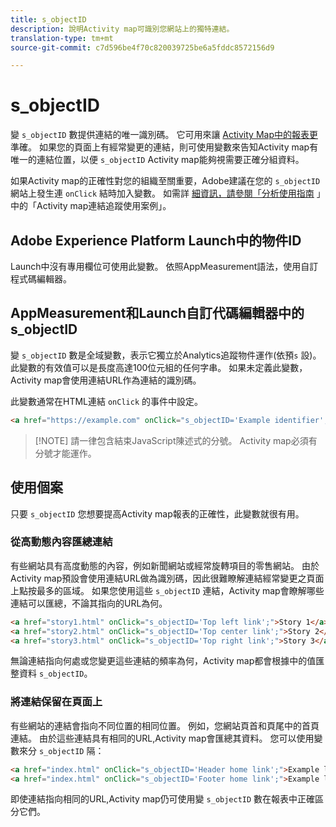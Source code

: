 ```yaml
---
title: s_objectID
description: 說明Activity map可識別您網站上的獨特連結。
translation-type: tm+mt
source-git-commit: c7d596be4f70c820039725be6a5fddc8572156d9

---
```



# s_objectID

變 `s_objectID` 數提供連結的唯一識別碼。 它可用來讓 [Activity Map中的報表更](/help/analyze/activity-map/activity-map.md) 準確。 如果您的頁面上有經常變更的連結，則可使用變數來告知Activity map有唯一的連結位置，以便 `s_objectID` Activity map能夠視需要正確分組資料。

如果Activity map的正確性對您的組織至關重要，Adobe建議在您的 `s_objectID` 網站上發生連 `onClick` 結時加入變數。 如需詳 [細資訊，請參閱「分析使用指南](/help/analyze/activity-map/activitymap-link-tracking/activitymap-link-tracking-use-case.md) 」中的「Activity map連結追蹤使用案例」。

## Adobe Experience Platform Launch中的物件ID

Launch中沒有專用欄位可使用此變數。 依照AppMeasurement語法，使用自訂程式碼編輯器。

## AppMeasurement和Launch自訂代碼編輯器中的s_objectID

變 `s_objectID` 數是全域變數，表示它獨立於Analytics追蹤物件運作(依預`s` 設)。 此變數的有效值可以是長度高達100位元組的任何字串。 如果未定義此變數，Activity map會使用連結URL作為連結的識別碼。

此變數通常在HTML連結 `onClick` 的事件中設定。

```HTML
<a href="https://example.com" onClick="s_objectID='Example identifier';">Example link</a>
```

> [!NOTE] 請一律包含結束JavaScript陳述式的分號。 Activity map必須有分號才能運作。

## 使用個案

只要 `s_objectID` 您想要提高Activity map報表的正確性，此變數就很有用。

### 從高動態內容匯總連結

有些網站具有高度動態的內容，例如新聞網站或經常旋轉項目的零售網站。 由於Activity map預設會使用連結URL做為識別碼，因此很難瞭解連結經常變更之頁面上點按最多的區域。 如果您使用這些 `s_objectID` 連結，Activity map會瞭解哪些連結可以匯總，不論其指向的URL為何。

```HTML
<a href="story1.html" onClick="s_objectID='Top left link';">Story 1</a>
<a href="story2.html" onClick="s_objectID='Top center link';">Story 2</a>
<a href="story3.html" onClick="s_objectID='Top right link';">Story 3</a>
```

無論連結指向何處或您變更這些連結的頻率為何，Activity map都會根據中的值匯整資料 `s_objectID`。

### 將連結保留在頁面上

有些網站的連結會指向不同位置的相同位置。 例如，您網站頁首和頁尾中的首頁連結。 由於這些連結具有相同的URL,Activity map會匯總其資料。 您可以使用變數來分 `s_objectID` 隔：

```HTML
<a href="index.html" onClick="s_objectID='Header home link';">Example link in Header</a>
<a href="index.html" onClick="s_objectID='Footer home link';">Example link in Footer</a>
```

即使連結指向相同的URL,Activity map仍可使用變 `s_objectID` 數在報表中正確區分它們。

